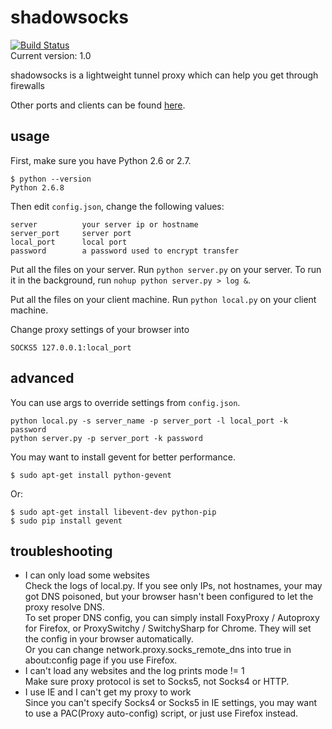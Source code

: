 shadowsocks
===========

[![Build Status](https://travis-ci.org/clowwindy/shadowsocks.png)](https://travis-ci.org/clowwindy/shadowsocks)  
Current version: 1.0

shadowsocks is a lightweight tunnel proxy which can help you get through firewalls

Other ports and clients can be found [here](https://github.com/clowwindy/shadowsocks/wiki/Ports-and-Clients).

usage
-----------

First, make sure you have Python 2.6 or 2.7.

    $ python --version
    Python 2.6.8


Then edit `config.json`, change the following values:

    server          your server ip or hostname
    server_port     server port
    local_port      local port
    password        a password used to encrypt transfer

Put all the files on your server. Run `python server.py` on your server. To run it in the background, run `nohup python server.py > log &`.

Put all the files on your client machine. Run `python local.py` on your client machine.

Change proxy settings of your browser into

    SOCKS5 127.0.0.1:local_port


advanced
------------

You can use args to override settings from `config.json`.

    python local.py -s server_name -p server_port -l local_port -k password
    python server.py -p server_port -k password

You may want to install gevent for better performance.

    $ sudo apt-get install python-gevent

Or:

    $ sudo apt-get install libevent-dev python-pip
    $ sudo pip install gevent

troubleshooting
---------------

* I can only load some websites  
   Check the logs of local.py. If you see only IPs, not hostnames, your may got DNS poisoned, but your browser hasn't 
    been configured to let the proxy resolve DNS.  
   To set proper DNS config, you can simply install FoxyProxy / Autoproxy for Firefox, or ProxySwitchy / SwitchySharp for 
   Chrome. They will set the config in your browser automatically.  
   Or you can change network.proxy.socks_remote_dns into true in about:config page if you use Firefox.
* I can't load any websites and the log prints mode != 1  
    Make sure proxy protocol is set to Socks5, not Socks4 or HTTP.
* I use IE and I can't get my proxy to work    
    Since you can't specify Socks4 or Socks5 in IE settings, you may want to use a PAC(Proxy auto-config) script, or 
    just use Firefox instead.

